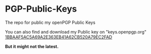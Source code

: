 # PGP-Public-Keys

The repo for public my openPGP Public Keys

You can also find and download my Public key on "keys.openpgp.org"  
[1BBAAF5AC5A69A2E363EB41A62CB520A79EC2FAD](https://keys.openpgp.org/vks/v1/by-fingerprint/1BBAAF5AC5A69A2E363EB41A62CB520A79EC2FAD)

**But it might not the latest.**
